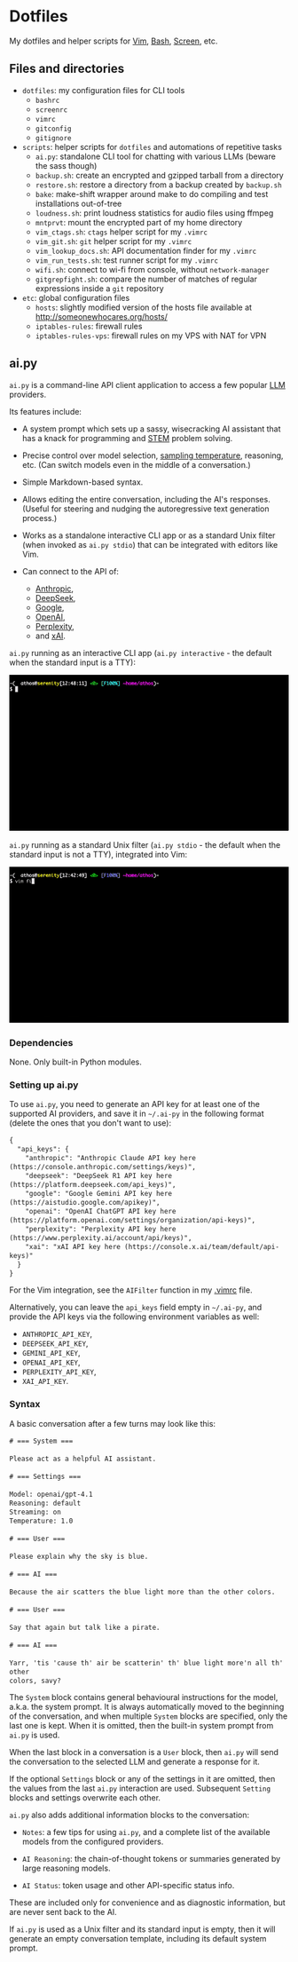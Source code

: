 Dotfiles
========

My dotfiles and helper scripts for [Vim](https://www.vim.org/),
[Bash](https://www.gnu.org/software/bash/),
[Screen](https://www.gnu.org/software/screen/), etc.

Files and directories
---------------------

 * `dotfiles`: my configuration files for CLI tools
    * `bashrc`
    * `screenrc`
    * `vimrc`
    * `gitconfig`
    * `gitignore`
 * `scripts`: helper scripts for `dotfiles` and automations of repetitive tasks
    * `ai.py`: standalone CLI tool for chatting with various LLMs (beware the
      sass though)
    * `backup.sh`: create an encrypted and gzipped tarball from a directory
    * `restore.sh`: restore a directory from a backup created by `backup.sh`
    * `bake`: make-shift wrapper around make to do compiling and test
              installations out-of-tree
    * `loudness.sh`: print loudness statistics for audio files using ffmpeg
    * `mntprvt`: mount the encrypted part of my home directory
    * `vim_ctags.sh`: `ctags` helper script for my `.vimrc`
    * `vim_git.sh`: `git` helper script for my `.vimrc`
    * `vim_lookup_docs.sh`: API documentation finder for my `.vimrc`
    * `vim_run_tests.sh`: test runner script for my `.vimrc`
    * `wifi.sh`: connect to wi-fi from console, without `network-manager`
    * `gitgrepfight.sh`: compare the number of matches of regular expressions
                         inside a `git` repository
 * `etc`: global configuration files
   * `hosts`: slightly modified version of the hosts file available at
     http://someonewhocares.org/hosts/
   * `iptables-rules`: firewall rules
   * `iptables-rules-vps`: firewall rules on my VPS with NAT for VPN

ai.py
-----

`ai.py` is a command-line API client application to access a few popular
[LLM](https://en.wikipedia.org/wiki/Large_language_model) providers.

Its features include:

 * A system prompt which sets up a sassy, wisecracking AI assistant that has a
   knack for programming and [STEM](https://en.wikipedia.org/wiki/Science,_technology,_engineering,_and_mathematics)
   problem solving.

 * Precise control over model selection,
   [sampling temperature](https://en.wikipedia.org/wiki/Softmax_function),
   reasoning, etc. (Can switch models even in the middle of a conversation.)

 * Simple Markdown-based syntax.

 * Allows editing the entire conversation, including the AI's responses.
   (Useful for steering and nudging the autoregressive text generation
   process.)

 * Works as a standalone interactive CLI app or as a standard Unix filter
   (when invoked as `ai.py stdio`) that can be integrated with editors like
   Vim.

 * Can connect to the API of:

    * [Anthropic](https://www.anthropic.com/),
    * [DeepSeek](https://www.deepseek.com/en),
    * [Google](https://gemini.google.com/),
    * [OpenAI](https://openai.com/),
    * [Perplexity](https://www.perplexity.ai/),
    * and [xAI](https://x.ai/).

`ai.py` running as an interactive CLI app (`ai.py interactive` - the default
when the standard input is a TTY):

<img src="https://raw.githubusercontent.com/attilammagyar/dotfiles/main/images/ai-py-interactive.gif" alt="ai.py running as an interactive CLI app" />

`ai.py` running as a standard Unix filter (`ai.py stdio` - the default when the
standard input is not a TTY), integrated into Vim:

<img src="https://raw.githubusercontent.com/attilammagyar/dotfiles/main/images/ai-py-vim.gif" alt="ai.py integrated into Vim" />

### Dependencies

None. Only built-in Python modules.

### Setting up ai.py

To use `ai.py`, you need to generate an API key for at least one of the
supported AI providers, and save it in `~/.ai-py` in the following format
(delete the ones that you don't want to use):

    {
      "api_keys": {
        "anthropic": "Anthropic Claude API key here (https://console.anthropic.com/settings/keys)",
        "deepseek": "DeepSeek R1 API key here (https://platform.deepseek.com/api_keys)",
        "google": "Google Gemini API key here (https://aistudio.google.com/apikey)",
        "openai": "OpenAI ChatGPT API key here (https://platform.openai.com/settings/organization/api-keys)",
        "perplexity": "Perplexity API key here (https://www.perplexity.ai/account/api/keys)",
        "xai": "xAI API key here (https://console.x.ai/team/default/api-keys)"
      }
    }

For the Vim integration, see the `AIFilter` function in my
[.vimrc](https://github.com/attilammagyar/dotfiles/blob/main/dotfiles/vimrc)
file.

Alternatively, you can leave the `api_keys` field empty in `~/.ai-py`, and
provide the API keys via the following environment variables as well:

 * `ANTHROPIC_API_KEY`,
 * `DEEPSEEK_API_KEY`,
 * `GEMINI_API_KEY`,
 * `OPENAI_API_KEY`,
 * `PERPLEXITY_API_KEY`,
 * `XAI_API_KEY`.

### Syntax

A basic conversation after a few turns may look like this:

    # === System ===

    Please act as a helpful AI assistant.

    # === Settings ===

    Model: openai/gpt-4.1
    Reasoning: default
    Streaming: on
    Temperature: 1.0

    # === User ===

    Please explain why the sky is blue.

    # === AI ===

    Because the air scatters the blue light more than the other colors.

    # === User ===

    Say that again but talk like a pirate.

    # === AI ===

    Yarr, 'tis 'cause th' air be scatterin' th' blue light more'n all th' other
    colors, savy?

The `System` block contains general behavioural instructions for the model,
a.k.a. the system prompt. It is always automatically moved to the beginning of
the conversation, and when multiple `System` blocks are specified, only the
last one is kept. When it is omitted, then the built-in system prompt from
`ai.py` is used.

When the last block in a conversation is a `User` block, then `ai.py` will send
the conversation to the selected LLM and generate a response for it.

If the optional `Settings` block or any of the settings in it are omitted, then
the values from the last `ai.py` interaction are used. Subsequent `Setting`
blocks and settings overwrite each other.

`ai.py` also adds additional information blocks to the conversation:

 * `Notes`: a few tips for using `ai.py`, and a complete list of the available
   models from the configured providers.

 * `AI Reasoning`: the chain-of-thought tokens or summaries generated by large
    reasoning models.

 * `AI Status`: token usage and other API-specific status info.

These are included only for convenience and as diagnostic information, but are
never sent back to the AI.

If `ai.py` is used as a Unix filter and its standard input is empty, then it
will generate an empty conversation template, including its default system
prompt.
